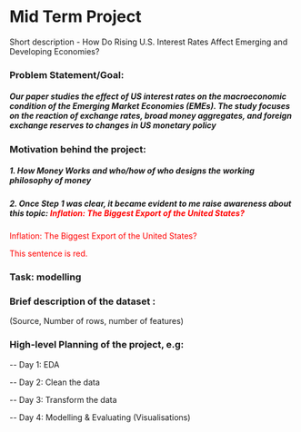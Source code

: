 # Mid Term Project

Short description - How Do Rising U.S. Interest Rates Affect Emerging and Developing Economies?

### Problem Statement/Goal: 
##### Our paper studies the effect of US interest rates on the macroeconomic condition of the Emerging Market Economies (EMEs). The study focuses on the reaction of exchange rates, broad money aggregates, and foreign exchange reserves to changes in US monetary policy

### Motivation behind the project:
##### 1. How Money Works and who/how of who designs the working philosophy of money
##### 2. Once Step 1 was clear, it became evident to me raise awareness about this topic: <span style="color: red;">Inflation: The Biggest Export of the United States?</span>
<span style="color: red;">Inflation: The Biggest Export of the United States?</span>

<span style="color:red">This sentence is red.</span>


### Task: modelling

### Brief description of the dataset :
(Source, Number of rows, number of features)


### High-level Planning of the project, e.g:

-- Day 1: EDA

-- Day 2: Clean the data

-- Day 3: Transform the data

-- Day 4: Modelling & Evaluating (Visualisations)

 


